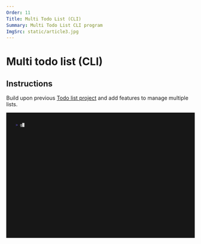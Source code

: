 ```yaml
---
Order: 11
Title: Multi Todo List (CLI)
Summary: Multi Todo List CLI program 
ImgSrc: static/article3.jpg
---
```


# Multi todo list (CLI)

## Instructions

Build upon previous [Todo list project](./cli-todolist.html)
and add features to manage multiple lists.

![Made with VHS](./demo.gif)
